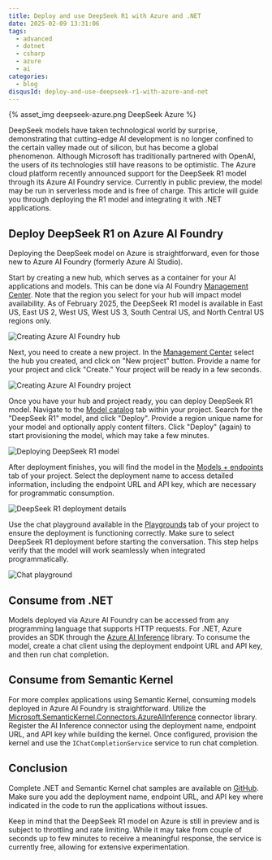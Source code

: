 ```yaml
---
title: Deploy and use DeepSeek R1 with Azure and .NET
date: 2025-02-09 13:31:06
tags:
  - advanced
  - dotnet
  - csharp
  - azure
  - ai
categories:
  - blog
disqusId: deploy-and-use-deepseek-r1-with-azure-and-net
---
```


{% asset_img deepseek-azure.png DeepSeek Azure %}

DeepSeek models have taken technological world by surprise, demonstrating that cutting-edge AI development is no longer confined to the certain valley made out of silicon, but has become a global phenomenon. Although Microsoft has traditionally partnered with OpenAI, the users of its technologies still have reasons to be optimistic. The Azure cloud platform recently announced support for the DeepSeek R1 model through its Azure AI Foundry service. Currently in public preview, the model may be run in serverless mode and is free of charge. This article will guide you through deploying the R1 model and integrating it with .NET applications.

<!-- more -->

## Deploy DeepSeek R1 on Azure AI Foundry

Deploying the DeepSeek model on Azure is straightforward, even for those new to Azure AI Foundry (formerly Azure AI Studio).

Start by creating a new hub, which serves as a container for your AI applications and models. This can be done via AI Foundry [Management Center](https://ai.azure.com/managementCenter/allResources). Note that the region you select for your hub will impact model availability. As of February 2025, the DeepSeek R1 model is available in East US, East US 2, West US, West US 3, South Central US, and North Central US regions only.

![Creating Azure AI Foundry hub](create-hub.png)

Next, you need to create a new project. In the [Management Center](https://ai.azure.com/managementCenter/allResources) select the hub you created, and click on "New project" button. Provide a name for your project and click "Create." Your project will be ready in a few seconds.

![Creating Azure AI Foundry project](create-project.png)

Once you have your hub and project ready, you can deploy DeepSeek R1 model. Navigate to the [Model catalog](https://ai.azure.com/explore/models) tab within your project. Search for the "DeepSeek R1" model, and click "Deploy". Provide a region unique name for your model and optionally apply content filters. Click "Deploy" (again) to start provisioning the model, which may take a few minutes.

![Deploying DeepSeek R1 model](deploy-model.png)

After deployment finishes, you will find the model in the [Models + endpoints](https://ai.azure.com/build/deployments/model) tab of your project. Select the deployment name to access detailed information, including the endpoint URL and API key, which are necessary for programmatic consumption.

![DeepSeek R1 deployment details](deployment-info.png)

Use the chat playground available in the [Playgrounds](https://ai.azure.com/playgrounds) tab of your project to ensure the deployment is functioning correctly. Make sure to select DeepSeek R1 deployment before starting the conversation. This step helps verify that the model will work seamlessly when integrated programmatically.

![Chat playground](chat-playground.png)

## Consume from .NET

Models deployed via Azure AI Foundry can be accessed from any programming language that supports HTTP requests. For .NET, Azure provides an SDK through the [Azure AI Inference](https://www.nuget.org/packages/Azure.AI.Inference) library. To consume the model, create a chat client using the deployment endpoint URL and API key, and then run chat completion.

<script src="https://gist.github.com/uveta/250385b53805f8c2859ec1b813d42b27.js"></script>

## Consume from Semantic Kernel

For more complex applications using Semantic Kernel, consuming models deployed in Azure AI Foundry is straightforward. Utilize the [Microsoft.SemanticKernel.Connectors.AzureAIInference](https://www.nuget.org/packages/Microsoft.SemanticKernel.Connectors.AzureAIInference) connector library. Register the AI Inference connector using the deployment name, endpoint URL, and API key while building the kernel. Once configured, provision the kernel and use the `IChatCompletionService` service to run chat completion.

<script src="https://gist.github.com/uveta/2c717c8d6b94215bd2a61ca3e9878e4d.js"></script>

## Conclusion

Complete .NET and Semantic Kernel chat samples are available on [GitHub](https://github.com/uveta/demo-azure-deepseek). Make sure you add the deployment name, endpoint URL, and API key where indicated in the code to run the applications without issues.

Keep in mind that the DeepSeek R1 model on Azure is still in preview and is subject to throttling and rate limiting. While it may take from couple of seconds up to few minutes to receive a meaningful response, the service is currently free, allowing for extensive experimentation.
